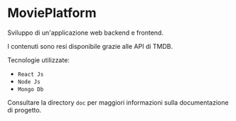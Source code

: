# MoviePlatform

  Sviluppo di un'applicazione web backend e frontend.
  
  I contenuti sono resi disponibile grazie alle API di TMDB.
  
  Tecnologie utilizzate:
  - ```React Js```
  - ```Node Js```
  - ```Mongo Db```
  
  Consultare la directory ```doc``` per maggiori informazioni sulla documentazione di progetto.
